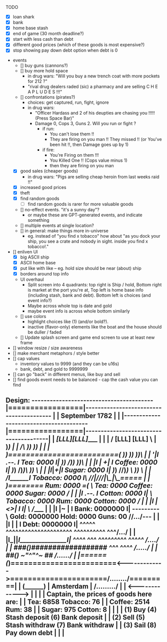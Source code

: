 TODO

- [x] loan shark
- [x] bank
- [x] home base stash
- [x] end of game (30 month deadline?)
- [x] start with less cash than debt
- [x] different good prices (which of these goods is most expensive?)
- [x] stop showing pay down debt option when debt is 0
- events
  - [] buy guns (cannons?)
  - [] buy more hold space
    - in drug wars: "Will you buy a new trench coat with more pockets for 212 ?"
    - "rival drug dealers raded (sic) a pharmacy and are selling C H E A P  L U D E S !!!"
  - [] confrontations (pirates?)
    - choices: get captured, run, fight, ignore
    - in drug wars:
      - "Officer Hardass and 2 of his deupties are chasing you !!!!! (Press Space Bar)"
      - Damage 0, Cops 3, Guns 2. Will you run or fight ?
        - if run:
          - You can't lose them !!
          - They are firing on you man !!  They missed !! (or You've been hit !!, then Damage goes up by 1)
        - if fire:
          - You're Firing on them !!!
          - You Killed One !! (Cops value minus 1)
          - then they are firing on you man
  - [x] good sales (cheaper goods)
    - in drug wars: "Pigs are selling cheap heroin from last weeks raid !!"
  - [x] increased good prices
  - [x] theft
  - [x] find random goods
    - [ ] find random goods is rarer for more valuable goods
  - [] no-effect events. "it's a sunny day"?
    - or maybe these are GPT-generated events, and indicate something
  - [] multiple events at single location?
  - [] in general: make things more in-universe
    - eg. instead of "you find x tobacco" how about "as you dock your ship, you see a crate and nobody in sight. inside you find x tobacco!." 
- [] enliven UI
  - [x] big ASCII ship
  - [x] ASCII home base
  - [x] put like with like – eg. hold size should be near (about) ship
  - [x] borders around top info
  - UI overhaul
    - Split screen into 4 quadrants: top right is Ship / hold, Bottom right is market at the port you're at, Top left is home base info (including stash, bank and debt). Bottom left is choices (and event info?)
    - Maybe across whole top is date and gold
    - maybe event info is across whole bottom similarly
  - [] use colors
    - highlight choices like (1) (and/or bold?).
    - inactive (flavor-only) elements like the boat and the house should be duller / faded
  - [] Update splash screen and game end screen to use at least new frame
- [] window resize / size awareness
- [] make merchant metaphors / style better
- [] cap values
  - inventory values to 9999 (and they can be u16s)
  - bank, debt, and gold to 9999999
- [] can go "back" in different menus, like buy and sell
- [] find goods event needs to be balanced - cap the cash value you can find


Design:
----------------------------------------|=================|----------------------------------------
|                                       | September  1782 |                                       |
|---------------------------------------|=================|---------------------------------------|
|     _____[LLL]______[LLL]____                                     |                             |
|    /     [LLL]      [LLL]    \                        |          )_)                            |
|   /___________________________\                      )_)        )___)         |                 |
|    )=========================(                      )___)       )____)       )_)\               |
|    '|I .--. I     Tea: 0000 I|                      )____)     /)_____)      )__)\              |
|     |I | +| I  Coffee: 0000 I|                     )_____)    /)______)\    )___) \             |
|     |I_|_+|_I   Sugar: 0000 I|                    )______)  //)_______) \\ )_____) \\           |
|    /_I______I Tobacco: 0000 I_\             _____//___|___///_____|______\\\__|_____\\\__=====  |
|     )========     Rum: 0000 =(              \      Tea: 0000 Coffee: 0000  Sugar: 0000  /       |
|     |I .--. I  Cotton: 0000 I|               \ Tobacco: 0000    Rum: 0000 Cotton: 0000 /        |
|     |I |<>| I               I|                \                                       /____     |
|     |I |~ | I Bank: 0000000 I|       --------- \  Gold: 0000000 Hold: 0000 Guns: 00  //.../---  |
|     |I |  | I Debt: 0000000 I|          ^^^^^ ^^^^^^^^^^^^^^^^^^^^^   ^^^^^^^^^^  ^^^/.../      |
|     |I_|__|_I_______________I|                ^^^^      ^^^    ^^^^^^^^^    ^^^^^  /..../       |
|   ###(______)##################                        ^^^      ^^^^             /...../        |
|    ##(________)   ~"^"^~   ##                                                  /....../         |
|======(_________)========================<------------->======================/......../=========|
|      (__________)                       |  Amsterdam  |                    /........./          |
|                                         <------------->                                         |
|                                                                                                 |
|                              Captain, the prices of goods here are:                             |
|                                      Tea: 6858    Tobacco: 76                                   |
|                                   Coffee: 2514        Rum: 38                                   |
|                                    Sugar: 975      Cotton: 8                                    |
|                                                                                                 |
|                        (1) Buy    (4) Stash deposit    (6) Bank deposit                         |
|                        (2) Sell   (5) Stash withdraw   (7) Bank withdraw                        |
|                        (3) Sail                        (8) Pay down debt                        |
|                                                                                                 |
---------------------------------------------------------------------------------------------------